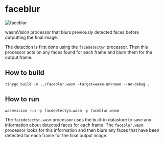 # faceblur

![faceblur](../../images/faceblur-processor.png)

wasmVision processor that blurs previously detected faces before outputting the final image. 

The detection is first done using the `facedetectyn` processor. Then this processor acts on any faces found for each frame and blurs them for the output frame.

## How to build

```shell
tinygo build -o ../faceblur.wasm -target=wasm-unknown --no-debug .
```

## How to run

```shell
wasmvision run -p facedetectyn.wasm -p faceblur.wasm
```

The `facedetectyn.wasm` processor uses the built-in datastore to save any information about detected faces for each frame. The `faceblur.wasm` processor looks for this information and then blurs any faces that have been detected for each frame for the final output image.
